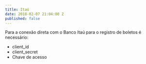 ```yaml
---
title: Itaú
date: 2018-02-07 21:04:00 Z
published: false
---
```


Para a conexão direta com o Banco Itaú para o registro de boletos é necessário:
* client_id
* client_secret
* Chave de acesso